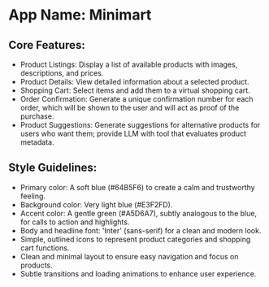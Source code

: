 # **App Name**: Minimart

## Core Features:

- Product Listings: Display a list of available products with images, descriptions, and prices.
- Product Details: View detailed information about a selected product.
- Shopping Cart: Select items and add them to a virtual shopping cart.
- Order Confirmation: Generate a unique confirmation number for each order, which will be shown to the user and will act as proof of the purchase.
- Product Suggestions: Generate suggestions for alternative products for users who want them; provide LLM with tool that evaluates product metadata.

## Style Guidelines:

- Primary color: A soft blue (#64B5F6) to create a calm and trustworthy feeling.
- Background color: Very light blue (#E3F2FD).
- Accent color: A gentle green (#A5D6A7), subtly analogous to the blue, for calls to action and highlights.
- Body and headline font: 'Inter' (sans-serif) for a clean and modern look.
- Simple, outlined icons to represent product categories and shopping cart functions.
- Clean and minimal layout to ensure easy navigation and focus on products.
- Subtle transitions and loading animations to enhance user experience.